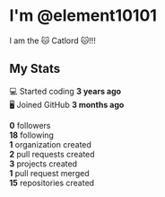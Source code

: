 # I'm @element10101
I am the 🐱 Catlord 🐱!!!

## My Stats
💻 Started coding **3 years ago**<br/>
🖥️ Joined GitHub **3 months ago**<br/>

**0** followers<br/>
**18** following<br/>
 **1** organization created<br/>
**2** pull requests created<br/>
**3** projects created<br/>
**1** pull request merged<br/>
**15** repositories created

